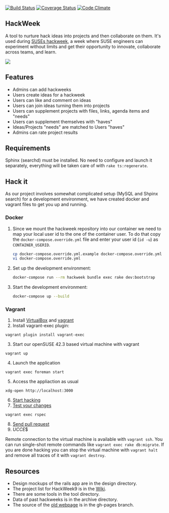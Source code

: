 [![Build Status](https://travis-ci.org/SUSE/hackweek.png?branch=master)](https://travis-ci.org/SUSE/hackweek)
[![Coverage Status](https://img.shields.io/coveralls/SUSE/hackweek.svg)](https://coveralls.io/r/SUSE/hackweek)
[![Code Climate](https://codeclimate.com/github/SUSE/hackweek.png)](https://codeclimate.com/github/SUSE/hackweek)

HackWeek
--------
A tool to nurture hack ideas into projects and then collaborate on them. It's used
during [SUSEs hackweek](http://hackweek.suse.com), a week where SUSE engineers can
experiment without limits and get their opportunity to innovate, collaborate across teams,
and learn.

<img src="https://raw.github.com/SUSE/hackweek/master/design/screenshot.png">

## Features
* Admins can add hackweeks
* Users create ideas for a hackweek
* Users can like and comment on ideas
* Users can join ideas turning them into projects
* Users can supplement projects with files, links, agenda items and "needs"
* Users can supplement themselves with "haves"
* Ideas/Projects "needs" are matched to Users "haves"
* Admins can rate project results

## Requirements
Sphinx (searchd) must be installed. No need to configure and launch it
separately, everything will be taken care of with `rake ts:regenerate`.

## Hack it
As our project involves somewhat complicated setup (MySQL and Shpinx search)
for a development environment, we have created docker and vagrant files to
get you up and running.

### Docker

1. Since we mount the hackweek repository into our container we need to map
   your local user id to the one of the container user. To do that copy the
   `docker-compose.override.yml` file and enter your user id (`id -u`) as
   `CONTAINER_USERID`.
   ```bash
   cp docker-compose.override.yml.example docker-compose.override.yml
   vi docker-compose.override.yml
   ```
1. Set up the development environment:
   ```bash
   docker-compose run --rm hackweek bundle exec rake dev:bootstrap
   ```
1. Start the development environment:
   ```bash
   docker-compose up --build
   ```

### Vagrant

1. Install [VirtualBox](https://www.virtualbox.org/wiki/Downloads) and [vagrant](https://www.vagrantup.com)
2. Install vagrant-exec plugin:
```shell
vagrant plugin install vagrant-exec
```
3. Start our openSUSE 42.3 based virtual machine with vagrant 
```shell
vagrant up
```
4. Launch the application
```shell
vagrant exec foreman start
```
5. Access the appliaction as usual
```shell
xdg-open http://localhost:3000
```
6. [Start hacking](http://railsforzombies.org/)
7. [Test your changes](https://www.relishapp.com/rspec/rspec-core/docs)
```shell
vagrant exec rspec
```
8. [Send pull request](https://help.github.com/articles/using-pull-requests)
9. $UCCE$$

Remote connection to the virtual machine is available with `vagrant ssh`. You
can run single-shot remote commands like `vagrant exec rake db:migrate`. If you
are done hacking you can stop the virtual machine with `vagrant halt` and
remove all traces of it with `vagrant destroy`.

## Resources
* Design mockups of the rails app are in the design directory.
* The project list for HackWeek9 is in the [Wiki](http://github.com/SUSE/hackweek/wiki).
* There are some tools in the tool directory.
* Data of past hackweeks is in the archive directory.
* The source of the [old webpage](http://suse.github.io/hackweek/) is in the gh-pages branch.

